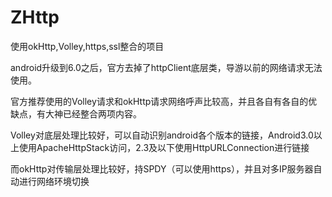 # ZHttp
使用okHttp,Volley,https,ssl整合的项目

android升级到6.0之后，官方去掉了httpClient底层类，导游以前的网络请求无法使用。

官方推荐使用的Volley请求和okHttp请求网络呼声比较高，并且各自有各自的优缺点，有大神已经整合两项内容。

Volley对底层处理比较好，可以自动识别android各个版本的链接，Android3.0以上使用ApacheHttpStack访问，2.3及以下使用HttpURLConnection进行链接

而okHttp对传输层处理比较好，持SPDY（可以使用https），并且对多IP服务器自动进行网络环境切换
